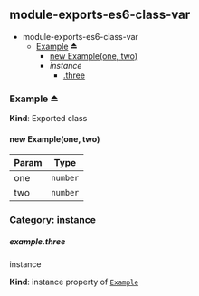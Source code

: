 <a name="module_module-exports-es6-class-var"></a>
## module-exports-es6-class-var
  

* module-exports-es6-class-var
    * [Example](#exp_module_module-exports-es6-class-var--Example) ⏏
        * [new Example(one, two)](#new_module_module-exports-es6-class-var--Example_new)
        * _instance_
            * [.three](#module_module-exports-es6-class-var--Example.Example+three)


<a name="exp_module_module-exports-es6-class-var--Example"></a>
### Example ⏏
**Kind**: Exported class


<a name="new_module_module-exports-es6-class-var--Example_new"></a>
#### new Example(one, two)
  

| Param | Type     |
| ----- | -------- |
| one   | `number` |
| two   | `number` |


### Category: instance


<a name="module_module-exports-es6-class-var--Example.Example+three"></a>
##### example.three
instance

**Kind**: instance property of [`Example`](#exp_module_module-exports-es6-class-var--Example)


